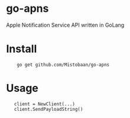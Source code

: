 go-apns
=======

Apple Notification Service API written in GoLang


# Install

        go get github.com/Mistobaan/go-apns

# Usage
        
       client = NewClient(...)
       client.SendPayloadString()
